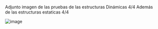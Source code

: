 Adjunto imagen de las pruebas de las estructuras Dinámicas 4/4
Además de las estructuras estaticas 4/4

![image](https://user-images.githubusercontent.com/85454345/224597112-d38789fb-b46a-4dbe-a40b-dbb22bf6b5fd.png)

